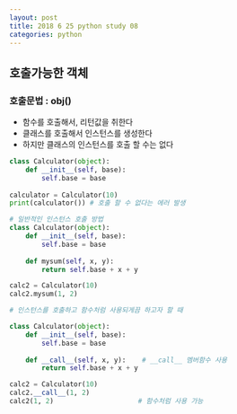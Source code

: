 ```yaml
---
layout: post
title: 2018 6 25 python study 08
categories: python
---
```



## 호출가능한 객체

### 호출문법 : obj()

* 함수를 호출해서, 리턴값을 취한다
* 클래스를 호출해서 인스턴스를 생성한다
* 하지만 클래스의 인스턴스를 호출 할 수는 없다

```python
class Calculator(object):
    def __init__(self, base):
        self.base = base
        
calculator = Calculator(10)
print(calculator()) # 호출 할 수 없다는 에러 발생
```

```python
# 일반적인 인스턴스 호출 방법
class Calculator(object):
    def __init__(self, base):
        self.base = base
        
    def mysum(self, x, y):
        return self.base + x + y

calc2 = Calculator(10)
calc2.mysum(1, 2)
```

```python
# 인스턴스를 호출하고 함수처럼 사용되게끔 하고자 할 때

class Calculator(object):
    def __init__(self, base):
        self.base = base
        
    def __call__(self, x, y):	 # __call__ 멤버함수 사용
        return self.base + x + y

calc2 = Calculator(10)
calc2.__call__(1, 2)
calc2(1, 2)						# 함수처럼 사용 가능
```

